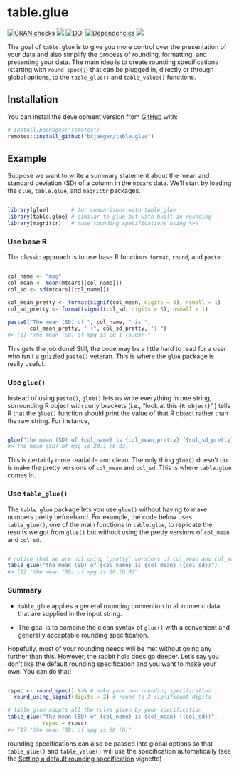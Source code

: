 
<!-- README.md is generated from README.Rmd. Please edit that file -->

# table.glue

<!-- badges: start -->

[![CRAN
checks](https://cranchecks.info/badges/summary/table.glue)](https://cran.r-project.org/web/checks/check_results_table.glue.html)
[![](http://cranlogs.r-pkg.org/badges/last-month/table.glue?color=green)](https://cran.r-project.org/package=table.glue)
[![DOI](https://zenodo.org/badge/291551786.svg)](https://zenodo.org/badge/latestdoi/291551786)
[![Dependencies](https://tinyverse.netlify.com/badge/table.glue)](https://cran.r-project.org/package=table.glue)
[![](https://codecov.io/gh/bcjaeger/table.glue/branch/master/graph/badge.svg)](https://codecov.io/gh/bcjaeger/table.glue)
<!-- badges: end -->

<!-- Note: 
for code coverage, go to
https://www.r-bloggers.com/2017/06/how-to-add-code-coverage-codecov-to-your-r-package/ and follow instructions
-->

The goal of `table.glue` is to give you more control over the
presentation of your data and also simplify the process of rounding,
formatting, and presenting your data. The main idea is to create
rounding specifications (starting with `round_spec()`) that can be
plugged in, directly or through global options, to the `table_glue()`
and `table_value()` functions.

## Installation

<!-- You can install the released version of table.glue from [CRAN](https://CRAN.R-project.org) with: -->

<!-- ``` r -->

<!-- install.packages("table.glue") -->

<!-- ``` -->

You can install the development version from
[GitHub](https://github.com/) with:

``` r
# install.packages("remotes")
remotes::install_github("bcjaeger/table.glue")
```

## Example

Suppose we want to write a summary statement about the mean and standard
deviation (SD) of a column in the `mtcars` data. We’ll start by loading
the `glue`, `table.glue`, and `magrittr` packages.

``` r

library(glue)       # for comparisons with table_glue
library(table.glue) # similar to glue but with built in rounding
library(magrittr)   # make rounding specifications using %>%
```

### Use base R

The classic approach is to use base R functions `format`, `round`, and
`paste`:

``` r

col_name <- "mpg"
col_mean <- mean(mtcars[[col_name]])
col_sd <- sd(mtcars[[col_name]])

col_mean_pretty <- format(signif(col_mean, digits = 3), nsmall = 1)
col_sd_pretty <- format(signif(col_sd, digits = 3), nsmall = 1)

paste0("The mean (SD) of ", col_name, " is ", 
       col_mean_pretty, " (", col_sd_pretty, ") ")
#> [1] "The mean (SD) of mpg is 20.1 (6.03) "
```

This gets the job done\! Still, the code may be a little hard to read
for a user who isn’t a grizzled `paste()` veteran. This is where the
`glue` package is really useful.

### Use `glue()`

Instead of using `paste()`, `glue()` lets us write everything in one
string, surrounding R object with curly brackets (i.e., “look at this
{`R object`}” ) tells R that the `glue()` function should print the
value of that R object rather than the raw string. For instance,

``` r

glue("the mean (SD) of {col_name} is {col_mean_pretty} ({col_sd_pretty})")
#> the mean (SD) of mpg is 20.1 (6.03)
```

This is certainly more readable and clean. The only thing `glue()`
doesn’t do is make the pretty versions of `col_mean` and `col_sd`.
This is where `table.glue` comes in.

### Use `table_glue()`

The `table.glue` package lets you use `glue()` without having to make
numbers pretty beforehand. For example, the code below uses
`table_glue()`, one of the main functions in `table.glue`, to replicate
the results we got from `glue()` but without using the pretty versions
of `col_mean` and `col_sd`.

``` r

# notice that we are not using 'pretty' versions of col_mean and col_sd
table_glue("the mean (SD) of {col_name} is {col_mean} ({col_sd})")
#> [1] "the mean (SD) of mpg is 20 (6.0)"
```

### Summary

  - `table_glue` applies a general rounding convention to all numeric
    data that are supplied in the input string.

  - The goal is to combine the clean syntax of `glue()` with a
    convenient and generally acceptable rounding specification.

Hopefully, most of your rounding needs will be met without going any
further than this. However, the rabbit hole does go deeper. Let’s say
you don’t like the default rounding specification and you want to make
your own. You can do that\!

``` r

rspec <- round_spec() %>% # make your own rounding specification
  round_using_signif(digits = 2) # round to 2 significant digits

# table glue adopts all the rules given by your specification
table_glue("the mean (SD) of {col_name} is {col_mean} ({col_sd})", 
           rspec = rspec)
#> [1] "the mean (SD) of mpg is 20 (6)"
```

rounding specifications can also be passed into global options so that
`table_glue()` and `table_value()` will use the specification
automatically (see the [Setting a default rounding
specification](https://bcjaeger.github.io/table.glue/articles/default_rounder.html)
vignette)
